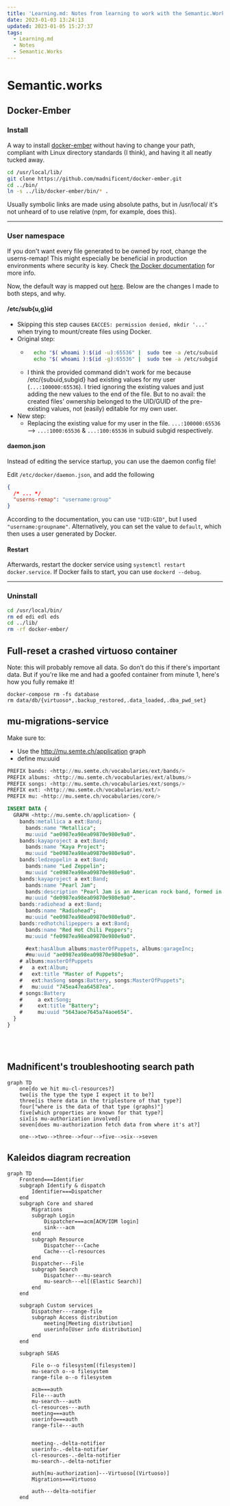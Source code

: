 ```yaml
---
title: 'Learning.md: Notes from learning to work with the Semantic.Works stack'
date: 2023-01-03 13:24:13
updated: 2023-01-05 15:27:37
tags:
  - Learning.md
  - Notes
  - Semantic.Works
---
```


# Semantic.works

## Docker-Ember
### Install
A way to install [docker-ember](https://github.com/madnificent/docker-ember) without having to change your path, compliant with Linux directory standards (I think), and having it all neatly tucked away.
```bash
cd /usr/local/lib/
git clone https://github.com/madnificent/docker-ember.git
cd ../bin/
ln -s ../lib/docker-ember/bin/* .
```
Usually symbolic links are made using absolute paths, but in /usr/local/ it's not unheard of to use relative (npm, for example, does this).

---

### User namespace
If you don't want every file generated to be owned by root, change the userns-remap! This might especially be beneficial in production environments where security is key. Check [the Docker documentation](https://docs.docker.com/engine/security/userns-remap/) for more info.

Now, the default way is mapped out [here](https://github.com/madnificent/docker-ember#on-linux-1). Below are the changes I made to both steps, and why.

#### /etc/sub{u,g}id

- Skipping this step causes `EACCES: permission denied, mkdir '...'` when trying to mount/create files using Docker.
- Original step:
    - ```bash
        echo "$( whoami ):$(id -u):65536" |  sudo tee -a /etc/subuid
        echo "$( whoami ):$(id -g):65536" |  sudo tee -a /etc/subgid
        ```
    - I think the provided command didn't work for me because /etc/{subuid,subgid} had existing values for my user (`...:100000:65536`). I tried ignoring the existing values and just adding the new values to the end of the file. But to no avail: the created files' ownership belonged to the UID/GUID of the pre-existing values, not (easily) editable for my own user.
- New step:
    - Replacing the existing value for my user in the file. `...:100000:65536` --> `...:1000:65536` & `...:100:65536` in subuid subgid respectively.

#### daemon.json
Instead of editing the service startup, you can use the daemon config file!

Edit `/etc/docker/daemon.json`, and add the following
```json
{
  /* ... */
  "userns-remap": "username:group"
}
```
According to the documentation, you can use `"UID:GID"`, but I used `"username:groupname"`. 
Alternatively, you can set the value to `default`, which then uses a user generated by Docker.

#### Restart

Afterwards, restart the docker service using `systemctl restart docker.service`. If Docker fails to start, you can use `dockerd --debug`.

---

### Uninstall
```bash
cd /usr/local/bin/
rm ed edi edl eds
cd ../lib/
rm -rf docker-ember/
```

## Full-reset a crashed virtuoso container
Note: this will probably remove all data. So don't do this if there's important data. But if you're like me and had a goofed container from minute 1, here's how you fully remake it!

```
docker-compose rm -fs database
rm data/db/{virtuoso*,.backup_restored,.data_loaded,.dba_pwd_set}
```

## mu-migrations-service
Make sure to:
- Use the http://mu.semte.ch/application graph
- define mu:uuid

```sql
PREFIX bands: <http://mu.semte.ch/vocabularies/ext/bands/>
PREFIX albums: <http://mu.semte.ch/vocabularies/ext/albums/>
PREFIX songs: <http://mu.semte.ch/vocabularies/ext/songs/>
PREFIX ext: <http://mu.semte.ch/vocabularies/ext/>
PREFIX mu: <http://mu.semte.ch/vocabularies/core/>

INSERT DATA {
  GRAPH <http://mu.semte.ch/application> {
    bands:metallica a ext:Band;
      bands:name "Metallica";
      mu:uuid "ae0987ea98ea09870e980e9a0".
    bands:kayaproject a ext:Band;
      bands:name "Kaya Project";
      mu:uuid "be0987ea98ea09870e980e9a0".
    bands:ledzeppelin a ext:Band;
      bands:name "Led Zeppelin";
      mu:uuid "ce0987ea98ea09870e980e9a0".
    bands:kayaproject a ext:Band;
      bands:name "Pearl Jam";
      bands:description "Pearl Jam is an American rock band, formed in Seattle, Washington in 1990.";
      mu:uuid "de0987ea98ea09870e980e9a0".
    bands:radiohead a ext:Band;
      bands:name "Radiohead";
      mu:uuid "ee0987ea98ea09870e980e9a0".
    bands:redhotchilipeppers a ext:Band;
      bands:name "Red Hot Chili Peppers";
      mu:uuid "fe0987ea98ea09870e980e9a0".

      #ext:hasAlbum albums:masterOfPuppets, albums:garageInc;
      #mu:uuid "ae0987ea98ea09870e980e9a0".
    # albums:masterOfPuppets
    #   a ext:Album;
    #   ext:title "Master of Puppets";
    #   ext:hasSong songs:Battery, songs:MasterOfPuppets";
    #   mu:uuid "745ea47ea64587ea".
    # songs:Battery
    #     a ext:Song;
    #     ext:title "Battery";
    #     mu:uuid "5643aoe7645a74aoe654".
  }
}
```

<br><br>

## Madnificent's troubleshooting search path
```mermaid
graph TD
    one[do we hit mu-cl-resources?]
    two[is the type the type I expect it to be?]
    three[is there data in the triplestore of that type?]
    four["where is the data of that type (graphs)"]
    five[which properties are known for that type?]
    six[is mu-authorization involved]
    seven[does mu-authorization fetch data from where it's at?]
    
    one-->two-->three-->four-->five-->six-->seven
```



## Kaleidos diagram recreation
```mermaid
graph TD
    Frontend===Identifier
    subgraph Identify & dispatch
        Identifier===Dispatcher
    end
    subgraph Core and shared
        Migrations
        subgraph Login
            Dispatcher===acm[ACM/IDM login]
            sink---acm
        end
        subgraph Resource
            Dispatcher---Cache
            Cache---cl-resources
        end
        Dispatcher---File
        subgraph Search
            Dispatcher---mu-search
            mu-search---el[(Elastic Search)]
        end
    end

    subgraph Custom services
        Dispatcher---range-file
        subgraph Access distribution
            meeting[Meeting distribution]
            userinfo[User info distribution]
        end
    end

    subgraph SEAS

        File o--o filesystem[(filesystem)]
        mu-search o--o filesystem
        range-file o--o filesystem

        acm===auth
        File---auth
        mu-search---auth
        cl-resources---auth
        meeting===auth
        userinfo===auth
        range-file---auth


        meeting-.-delta-notifier
        userinfo-.-delta-notifier
        cl-resources-.-delta-notifier
        mu-search-.-delta-notifier

        auth[mu-authorization]---Virtuoso[(Virtuoso)]
        Migrations===Virtuoso
        
        auth---delta-notifier
    end
```
